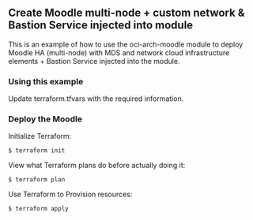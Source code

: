 ## Create Moodle multi-node + custom network & Bastion Service injected into module
This is an example of how to use the oci-arch-moodle module to deploy Moodle HA (multi-node) with MDS and network cloud infrastructure elements + Bastion Service injected into the module.
  
### Using this example
Update terraform.tfvars with the required information.

### Deploy the Moodle
Initialize Terraform:
```
$ terraform init
```
View what Terraform plans do before actually doing it:
```
$ terraform plan
```
Use Terraform to Provision resources:
```
$ terraform apply
```
